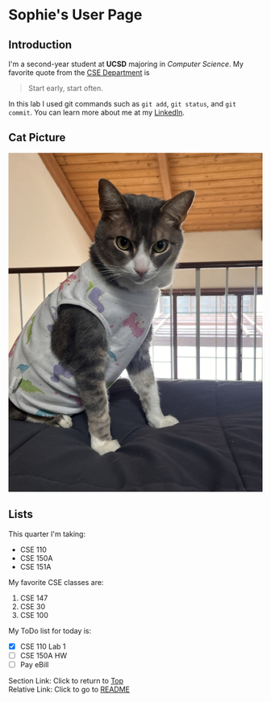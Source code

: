 # Sophie's User Page
## Introduction
I'm a second-year student at **UCSD** majoring in *Computer Science*. My favorite quote from the <ins>CSE Department</ins> is 
>Start early, start often.  

In this lab I used git commands such as `git add`, `git status`, and `git commit`. You can learn more about me at my [LinkedIn](https://www.linkedin.com/in/sophiephung/). 

## Cat Picture
![Cat Pic](cat.JPEG)

## Lists
This quarter I'm taking:
* CSE 110
* CSE 150A
* CSE 151A

My favorite CSE classes are:
1. CSE 147
2. CSE 30
3. CSE 100 

My ToDo list for today is:
- [x] CSE 110 Lab 1
- [ ] CSE 150A HW
- [ ] Pay eBill

Section Link: Click to return to [Top](#sophies-user-page)  
Relative Link: Click to go to [README](/README.md)
